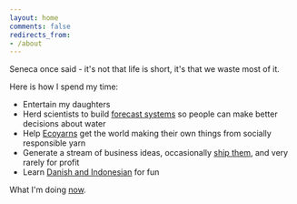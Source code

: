 ```yaml
---
layout: home
comments: false
redirects_from:
- /about
---
```


Seneca once said - it's not that life is short, it's that we waste most of it.

Here is how I spend my time:
 - Entertain my daughters
 - Herd scientists to build [forecast systems](http://www.bom.gov.au/water/) so people can make better decisions about water
 - Help [Ecoyarns](https://ecoyarns.com.au) get the world making their own things from socially responsible yarn
 - Generate a stream of business ideas, occasionally [ship them](./writing/somewhat-successful-software/), and very rarely for profit
 - Learn [Danish and Indonesian](https://duome.eu/tinyrocker) for fun

What I'm doing [now](./now).
